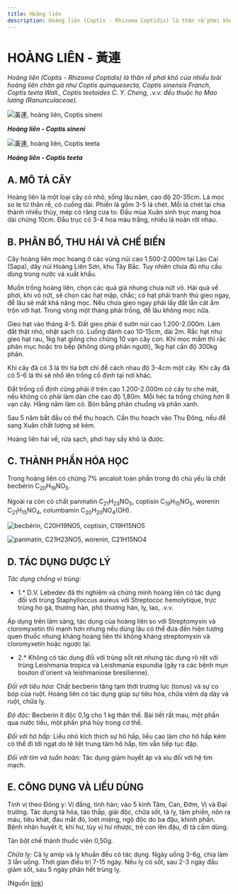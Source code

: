 ```yaml
---
title: Hoàng liên
description: Hoàng liên (Coptis - Rhizoma Coptidis) là thân rễ phơi khô của nhiều loài hoàng liên chân gà như Coptis quinquesecta, Coptis sinensis Franch, Coptis teeta Wall., Coptis teetoides C. Y. Cheng, .v.v. đều thuộc họ Mao lương (Ranunculaceae).
---
```

# HOÀNG LIÊN - 黃連

*Hoàng liên (Coptis - Rhizoma Coptidis) là thân rễ phơi khô của nhiều loài hoàng liên chân gà như Coptis quinquesecta, Coptis sinensis Franch, Coptis teeta Wall., Coptis teetoides C. Y. Cheng, .v.v. đều thuộc họ Mao lương (Ranunculaceae).*

![黃連, hoàng liên, Coptis sineni](/imgs/do-tat-loi/ctvvtvn/hoang-lien.jpg)

***Hoàng liên - Coptis sineni***

![黃連, hoàng liên, Coptis teeta](/imgs/do-tat-loi/ctvvtvn/hoang-lien-2.jpg)

***Hoàng liên - Coptis teeta***

## A. MÔ TẢ CÂY

Hoàng liên là một loại cây cỏ nhỏ, sống lâu năm, cao độ 20-35cm. Lá mọc so le từ thân rễ, có cuống dài. Phiến lá gồm 3-5 lá chét. Mỗi lá chét lại chia thành nhiều thùy, mép có răng cưa to. Đầu mùa Xuân sinh trục mang hoa dài chừng 10cm. Đầu trục có 3-4 hoa màu trắng, nhiều lá noãn rời nhau.

## B. PHÂN BỐ, THU HÁI VÀ CHẾ BIẾN

Cây hoàng liên mọc hoang ở các vùng núi cao 1.500-2.000m tại Lào Cai (Sapa), dãy núi Hoàng Liên Sơn, khu Tây Bắc. Tuy nhiên chưa đủ nhu cầu dùng trong nước và xuất khẩu.

Muốn trồng hoàng liên, chọn các quả già nhưng chưa nứt vỏ. Hái quả về phơi, khi vỏ nứt, sẽ chọn các hạt mập, chắc; có hạt phải tranh thủ gieo ngay, để lâu sẽ mất khả năng mọc. Nếu chưa gieo ngay phải lấy đất lẫn cát ẩm trộn với hạt. Trong vòng một tháng phải trồng, để lâu không mọc nữa.

Gieo hạt vào tháng 4-5. Đất gieo phải ở sườn núi cao 1.200-2.000m. Làm đất thật nhỏ, nhặt sạch cỏ. Luống đánh cao 10-15cm, dài 2m. Rắc hạt như gieo hạt rau, 1kg hạt giống cho chừng 10 vạn cây con. Khi mọc mầm thì rắc phân mục hoặc tro bếp (không dùng phân người), 1kg hạt cần độ 300kg phân.

Khi cây đã có 3 lá thì tỉa bớt chỉ để cách nhau độ 3-4cm một cây. Khi cây đã có 5-6 lá thì sẽ nhổ lên trồng cố định tại nơi khác.

Đất trồng cố định cũng phải ở trên cao 1.200-2.000m có cây to che mát, nếu không có phải làm dàn che cao độ 1,80m. Mỗi héc ta trồng chừng hơn 8 vạn cây. Hằng năm làm cỏ. Bón bằng phân chuồng và phân xanh.

Sau 5 năm bắt đầu có thể thu hoạch. Cần thu hoạch vào Thu Đông, nếu để sang Xuân chất lượng sẽ kém.

Hoàng liên hái về, rửa sạch, phơi hay sấy khô là được.

## C. THÀNH PHẦN HÓA HỌC

Trong hoàng liên có chừng 7% ancaloit toàn phần trong đó chủ yếu là chất becbérin C<sub>20</sub>H<sub>19</sub>NO<sub>5</sub>.

Ngoài ra còn có chất panmatin C<sub>21</sub>H<sub>23</sub>NO<sub>5</sub>, coptisin C<sub>19</sub>H<sub>15</sub>NO<sub>5</sub>, worenin C<sub>21</sub>H<sub>15</sub>NO<sub>4</sub>, columbamin C<sub>20</sub>H<sub>20</sub>NO<sub>4</sub>(OH).

![becbérin, C20H19NO5, coptisin, C19H15NO5](/imgs/do-tat-loi/ctvvtvn/hoang-lien-3.jpg)

![panmatin, C21H23NO5, worenin, C21H15NO4](/imgs/do-tat-loi/ctvvtvn/hoang-lien-4.jpg)

## D. TÁC DỤNG DƯỢC LÝ

*Tác dụng chống vi trùng:*

* 1.* D.V. Lebedev đã thí nghiệm và chứng minh hoàng liên có tác dụng đối với trùng Staphylloccus aureus với Streptococ hemolytique, trực trùng ho gà, thương hàn, phó thương hàn, lỵ, lao, .v.v.

Áp dụng trên lâm sàng, tác dụng của hoàng liên so với Streptomyxin và cloromyxetin thì mạnh hơn nhưng nếu dùng lâu có thể đưa đến hiện tượng quen thuốc nhưng kháng hoàng liên thì không kháng streptomyxin và cloromyxetin hoặc ngược lại.

* 2.* Không có tác dụng đối với trùng sốt rét nhưng tác dụng rõ rệt với trùng Leishmania tropica và Leishmania espundia (gây ra các bệnh mụn bouton d'orient và leishmaniose bresilienne).

*Đối với tiêu hóa:* Chất becberin tăng tạm thời trương lực (tonus) và sự co bóp của ruột. Hoàng liên có tác dụng giúp sự tiêu hóa, chữa viêm dạ dày và ruột, chữa lỵ.

*Độ độc:* Becberin ít độc 0,1g cho 1 kg thân thể. Bài tiết rất mau, một phần qua nước tiểu, một phần phá hủy trong cơ thể.

*Đối với hô hấp:* Liều nhỏ kích thích sự hô hấp, liều cao làm cho hô hấp kém có thể đi tới ngạt do tê liệt trung tâm hô hấp, tim vẫn tiếp tục đập.

*Đối với tim và tuần hoàn:* Tác dụng giảm huyết áp và xỉu đối với hệ tim mạch.

## E. CÔNG DỤNG VÀ LIỀU DÙNG

Tính vị theo Đông y: Vị đắng, tính hàn; vào 5 kinh Tâm, Can, Đởm, Vị và Đại trường. Tác dụng tả hỏa, táo thấp, giải độc, chữa sốt, tả lỵ, tâm phiền, nôn ra máu, tiêu khát, đau mắt đỏ, loét miệng, ngộ độc do ba đậu, khinh phấn. Bệnh nhân huyết ít, khí hư, tùy vị hư nhược, trẻ con lên đậu, đi tả cấm dùng.

Tán bột chế thành thuốc viên 0,50g.

*Chữa lỵ:* Cả lỵ amip và lỵ khuẩn đều có tác dụng. Ngày uống 3-6g, chia làm 3 lần uống. Thời gian điều trị 7-15 ngày. Nếu lỵ có sốt, sau 2-3 ngày đầu giảm sốt, sau 5 ngày phân hết trùng lỵ.

(Nguồn <a href="http://www.thuocvuonnha.com/nhung-cay-thuoc-va-vi-thuoc-viet-nam/ket-qua-tra-cuu/hoang-lien" target="_blank">link</a>)
